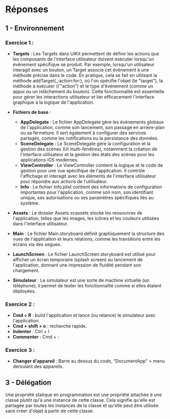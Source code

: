 # Réponses


## 1 - Environnement

### Exercice 1 :

- **Targets** : Les Targets dans UIKit permettent de définir les actions que les composants de l'interface utilisateur doivent exécuter lorsqu'un événement spécifique se produit. Par exemple, lorsqu'un utilisateur interagit avec un bouton, un Target associe cet événement à une méthode précise dans le code. En pratique, cela se fait en utilisant la méthode addTarget(_:action:for:), où l'on spécifie l'objet (le "target"), la méthode à exécuter (l'"action") et le type d'événement (comme un appui ou un relâchement du bouton). Cette fonctionnalité est essentielle pour gérer les interactions utilisateur et lier efficacement l'interface graphique à la logique de l'application.
- **Fichiers de base** : 

    - __AppDelegate__ : Le fichier AppDelegate gère les événements globaux de l'application, comme son lancement, son passage en arrière-plan ou sa fermeture. Il sert également à configurer des services partagés, comme les notifications ou la persistance des données.
    - __SceneDelegate__ : Le SceneDelegate gère la configuration et la gestion des scènes (UI multi-fenêtres), notamment la création de l'interface utilisateur et la gestion des états des scènes pour les applications iOS modernes.
    - __ViewController__ : Le ViewController contient la logique et le code de gestion pour une vue spécifique de l'application. Il contrôle l'affichage et interagit avec les éléments de l'interface utilisateur pour répondre aux actions de l'utilisateur.
    - __Info__ : Le fichier Info.plist contient des informations de configuration importantes pour l'application, comme son nom, son identifiant unique, ses autorisations ou ses paramètres spécifiques liés au système.

- **Assets** : Le dossier Assets.xcassets stocke les ressources de l'application, telles que les images, les icônes et les couleurs utilisées dans l'interface utilisateur.
- **Main** : Le fichier Main.storyboard définit graphiquement la structure des vues de l'application et leurs relations, comme les transitions entre les écrans via des segues.
- **LaunchScreen** : Le fichier LaunchScreen.storyboard est utilisé pour afficher un écran temporaire (splash screen) au lancement de l'application, donnant une impression de fluidité pendant son chargement.
- **Simulateur** : Le simulateur est une sorte de machine virtuelle (un téléphone), il permet de tester les fonctionnalité comme si elles étaient déployées.

### Exercice 2 :

- **Cmd + R** : build l'application et lance (ou relance) le simulateur avec l'application.
- **Cmd + shift + o** : recherche rapide.
- **Indenter** : Ctrl + I
- **Commenter** : Cmd + :

### Exercice 3 :

- **Changer d'appareil** : Barre au dessus du code, "DocumentApp" > menu deroulant des appareils.

## 3 - Délégation 

Une propriété statique en programmation est une propriété attachée à une classe plutôt qu'à une instance de cette classe. Cela signifie qu'elle est partagée par toutes les instances de la classe et qu'elle peut être utilisée sans créer d'objet à partir de cette classe.